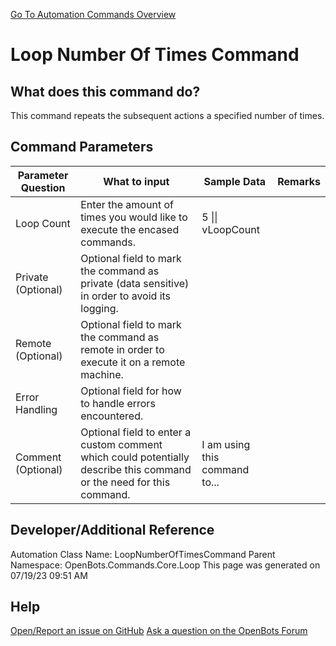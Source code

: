 <!--TITLE: Loop Number Of Times Command -->
<!-- SUBTITLE: a command in the Core Commands\Loop group. -->
[Go To Automation Commands Overview](/automation-commands)


# Loop Number Of Times Command


## What does this command do?
This command repeats the subsequent actions a specified number of times.


## Command Parameters
| Parameter Question   	| What to input  	|  Sample Data 	| Remarks  	|
| ---                    | ---               | ---           | ---       |
|Loop Count|Enter the amount of times you would like to execute the encased commands.|5 \|\| vLoopCount||
|Private (Optional)|Optional field to mark the command as private (data sensitive) in order to avoid its logging.|||
|Remote (Optional)|Optional field to mark the command as remote in order to execute it on a remote machine.|||
|Error Handling|Optional field for how to handle errors encountered.|||
|Comment (Optional)|Optional field to enter a custom comment which could potentially describe this command or the need for this command.|I am using this command to...||


## Developer/Additional Reference
Automation Class Name: LoopNumberOfTimesCommand
Parent Namespace: OpenBots.Commands.Core.Loop
This page was generated on 07/19/23 09:51 AM


## Help
[Open/Report an issue on GitHub](https://github.com/OpenBotsAI/OpenBots.Studio/issues/new)
[Ask a question on the OpenBots Forum](https://openbots.ai/forums/)
